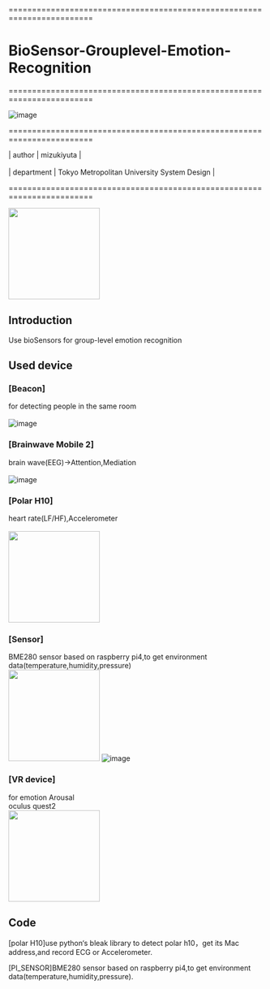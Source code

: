 
========================================================================

# BioSensor-Grouplevel-Emotion-Recognition

========================================================================

![image](https://user-images.githubusercontent.com/26008298/132282618-0440b99c-af47-4e75-9c45-2253ba94f59d.png)

========================================================================

| author | mizukiyuta | <br />   
| department | Tokyo Metropolitan University System Design |  <br />

========================================================================

<img src="https://user-images.githubusercontent.com/26008298/132282518-24095b5c-eae4-4fde-ab66-089d8a446ec4.png" width="180">

## Introduction 
Use bioSensors for group-level emotion recognition <br />

## Used device
### [Beacon]
for detecting people in the same room <br />  
![image](https://user-images.githubusercontent.com/26008298/132282742-d21cea84-a607-4038-b9f2-69ddf8d408b0.png)

### [Brainwave Mobile 2]
brain wave(EEG)->Attention,Mediation <br />  
![image](https://user-images.githubusercontent.com/26008298/132282807-9775c223-0d4b-48eb-9d75-a308ffea37d1.png)

### [Polar H10]
heart rate(LF/HF),Accelerometer <br />  
<img src="https://user-images.githubusercontent.com/26008298/132282872-a2a6b140-0707-4bd1-9bda-5e4b4e778d64.png" width="180">

### [Sensor]
BME280 sensor based on raspberry pi4,to get environment data(temperature,humidity,pressure) <br />
<img src="https://user-images.githubusercontent.com/26008298/132282977-fd54ee04-b335-455b-bf5e-32b5e313fb84.png" width="180">
![image](https://user-images.githubusercontent.com/26008298/132282884-ba2faa0c-b897-4cab-b360-0220d821504e.png)

### [VR device]
for emotion Arousal <br />
oculus quest2 <br />
<img src="https://user-images.githubusercontent.com/26008298/132283403-9d1f2ed8-8238-4ca3-aedc-af52e3fc1ef1.png" width="180">

## Code
[polar H10]use python‘s bleak library to detect polar h10，get its Mac address,and record ECG or Accelerometer. <br />  

[PI_SENSOR]BME280 sensor based on raspberry pi4,to get environment data(temperature,humidity,pressure). <br />  

